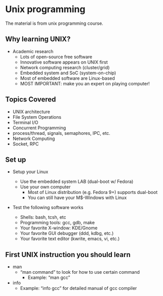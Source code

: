 # Unix programming

 The material is from unix programming course.

## Why learning UNIX?

 + Academic research
    + Lots of open-source free software
    + Innovative software appears on UNIX first
    + Network computing research (cluster/grid)
    + Embedded system and SoC (system-on-chip)
    + Most of embedded software are Linux-based
    + MOST IMPORTANT: make you an expert on playing computer!



## Topics Covered

+ UNIX architecture
+ File System Operations
+ Terminal I/O
+ Concurrent Programming
+ process/thread, signals, semaphores, IPC, etc.
+ Network Computing
+ Socket, RPC

## Set up

- Setup your Linux
	- Use the embedded system LAB (dual-boot w/ Fedora)
	- Use your own computer
		- Most of Linux distribution (e.g. Fedora 9+) supports dual-boot
		- You can still have your M$-Windows with Linux

- Test the following software works
	- Shells: bash, tcsh, etc
	- Programming tools: gcc, gdb, make
	- Your favorite X-window: KDE/Gnome
	- Your favorite GUI debugger (ddd, kdbg, etc.)
	- Your favorite text editor (kwrite, emacs, vi, etc.)

## First UNIX instruction you should learn

- man
	- “man command” to look for how to use certain command
		- Example: “man gcc”
- info
	- Example: “info gcc” for detailed manual of gcc compiler
